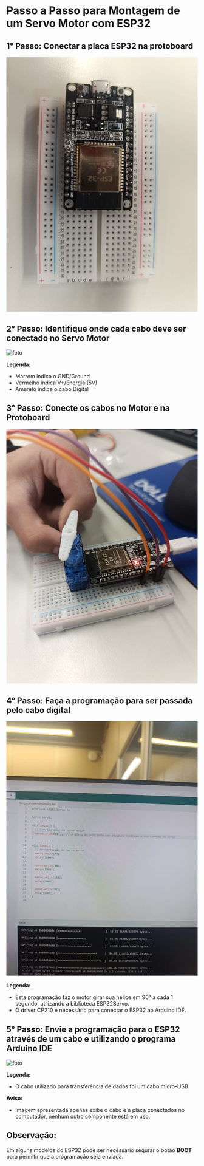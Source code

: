 # Passo a Passo para Montagem de um Servo Motor com ESP32

## 1° Passo: Conectar a placa ESP32 na protoboard
![foto](https://github.com/CaioHMAquino/ESP32ServoMotor/blob/main/imagens/esp32%20na%20board.jpeg)

## 2° Passo: Identifique onde cada cabo deve ser conectado no Servo Motor
![foto](https://github.com/CaioHMAquino/ESP32ServoMotor/blob/main/imagens/Conex%C3%A3o%20dos%20Fios.jpeg)

**Legenda:**
- Marrom indica o GND/Ground
- Vermelho indica V+/Energia (5V)
- Amarelo indica o cabo Digital

## 3° Passo: Conecte os cabos no Motor e na Protoboard
![foto](https://github.com/CaioHMAquino/ESP32ServoMotor/blob/main/imagens/Resultado%20das%20liga%C3%A7%C3%B5es.jpeg)

## 4° Passo: Faça a programação para ser passada pelo cabo digital
![foto](https://github.com/CaioHMAquino/ESP32ServoMotor/blob/main/imagens/Programa%C3%A7%C3%A3o.jpeg)

**Legenda:**
- Esta programação faz o motor girar sua hélice em 90° a cada 1 segundo, utilizando a biblioteca ESP32Servo.
- O driver CP210 é necessário para conectar o ESP32 ao Arduino IDE.

## 5° Passo: Envie a programação para o ESP32 através de um cabo e utilizando o programa Arduino IDE
![foto](https://github.com/CaioHMAquino/ESP32ServoMotor/blob/main/imagens/transfer%C3%AAncia%20de%20dados.jpeg)

**Legenda:**
- O cabo utilizado para transferência de dados foi um cabo micro-USB.

**Aviso:** 
- Imagem apresentada apenas exibe o cabo e a placa conectados no computador, nenhum outro componente está em uso.

## Observação:
Em alguns modelos do ESP32 pode ser necessário segurar o botão **BOOT** para permitir que a programação seja enviada.
